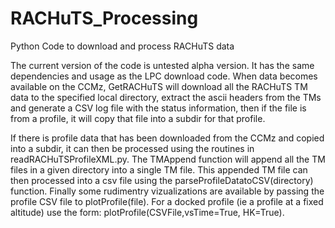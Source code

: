 # RACHuTS_Processing
Python Code to download and process RACHuTS data

The current version of the code is untested alpha version.  It has the same dependencies and usage as the LPC download code.   When data becomes available on the CCMz, GetRACHuTS will download all the RACHuTS TM data to the specified local directory, extract the ascii headers from the TMs and generate a CSV log file with the status information, then if the file is from a profile, it will copy that file into a subdir for that profile.

If there is profile data that has been downloaded from the CCMz and copied into a subdir, it can then be processed using the routines in readRACHuTSProfileXML.py.   The TMAppend function will append all the TM files in a given directory into a single TM file.   This appended TM file can then processed into a csv file using the parseProfileDatatoCSV(directory) function.  Finally some rudimentry vizualizations are available by passing the profile CSV file to plotProfile(file).  For a docked profile (ie a profile at a fixed altitude) use the form: plotProfile(CSVFile,vsTime=True, HK=True).
